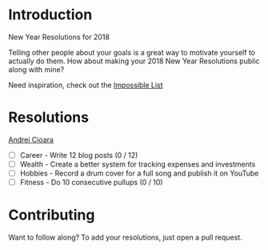 # Introduction
New Year Resolutions for 2018

Telling other people about your goals is a great way to motivate yourself to actually do them. How about making your 2018 New Year Resolutions public along with mine?

Need inspiration, check out the [Impossible List](https://impossiblehq.com/impossible-list/)

# Resolutions

[Andrei Cioara](http://andrei.cioara.me)
- [ ] Career - Write 12 blog posts (0 / 12)
- [ ] Wealth - Create a better system for tracking expenses and investments
- [ ] Hobbies - Record a drum cover for a full song and publish it on YouTube
- [ ] Fitness - Do 10 consecutive pullups (0 / 10)

# Contributing

Want to follow along? To add your resolutions, just open a pull request.
